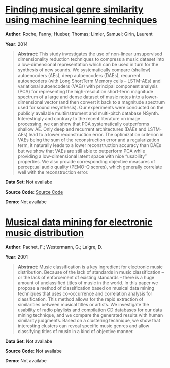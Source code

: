 #  [Finding musical genre similarity using machine learning techniques](https://www.cs.ru.nl/bachelors-theses/2014/Laurens_van_Dijk___3012557___Finding_musical_genre_similarity_using_machine_learning_techniques.pdf)
**Author**: Roche, Fanny; Hueber, Thomas; Limier, Samuel; Girin, Laurent

**Year**: 2014
>**Abstract**: This study investigates the use of non-linear unsupervised dimensionality reduction techniques to compress a music dataset into a low-dimensional representation which can be used in turn for the synthesis of new sounds. We systematically compare (shallow) autoencoders (AEs), deep autoencoders (DAEs), recurrent autoencoders (with Long ShortTerm Memory cells – LSTM-AEs) and variational autoencoders (VAEs) with principal component analysis (PCA) for representing the high-resolution short-term magnitude spectrum of a large and dense dataset of music notes into a lower-dimensional vector (and then convert it back to a magnitude spectrum used for sound resynthesis). Our experiments were conducted on the publicly available multiinstrument and multi-pitch database NSynth. Interestingly and contrary to the recent literature on image processing, we can show that PCA systematically outperforms shallow AE. Only deep and recurrent architectures (DAEs and LSTM-AEs) lead to a lower reconstruction error. The optimization criterion in VAEs being the sum of the reconstruction error and a regularization term, it naturally leads to a lower reconstruction accuracy than DAEs but we show that VAEs are still able to outperform PCA while providing a low-dimensional latent space with nice “usability” properties. We also provide corresponding objective measures of perceptual audio quality (PEMO-Q scores), which generally correlate well with the reconstruction error.

**Data Set**: Not availabe

**Source Code**: [Source Code](https://www.cs.ru.nl/bachelors-theses/2014/Laurens_van_Dijk___3012557___Finding_musical_genre_similarity_using_machine_learning_techniques.pdf)

**Demo**: Not availabe

#  [Musical data mining for electronic music distribution](https://www.researchgate.net/publication/3939810_Musical_data_mining_for_electronic_music_distribution)
**Author**: Pachet, F.; Westermann, G.; Laigre, D.

**Year**: 2001
>**Abstract**: Music classification is a key ingredient for electronic music distribution. Because of the lack of standards in music classification – or the lack of enforcement of existing standards – there is a huge amount of unclassified titles of music in the world. In this paper we propose a method of classification based on musical data mining techniques that uses co-occurrence and correlation analysis for classification. This method allows for the rapid extraction of similarities between musical titles or artists. We investigate the usability of radio playlists and compilation CD databases for our data mining technique, and we compare the generated results with human similarity judgments. Based on a clustering technique, we show that interesting clusters can reveal specific music genres and allow classifying titles of music in a kind of objective manner.

**Data Set**: Not availabe

**Source Code**: Not availabe

**Demo**: Not availabe

